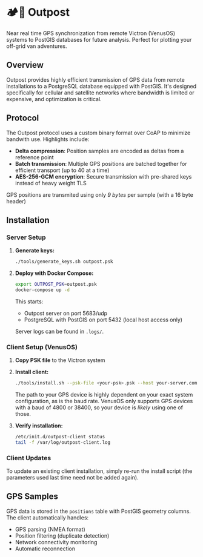 # 🏕️🚐 Outpost

Near real time GPS synchronization from remote Victron (VenusOS) systems to PostGIS databases for future analysis. Perfect for plotting your off-grid van adventures.

## Overview

Outpost provides highly efficient transmission of GPS data from remote installations to a PostgreSQL database equipped with PostGIS. It's designed specifically for cellular and satellite networks where bandwidth is limited or expensive, and optimization is critical.

## Protocol

The Outpost protocol uses a custom binary format over CoAP to minimize bandwith use. Highlights include:

- **Delta compression**: Position samples are encoded as deltas from a reference point
- **Batch transmission**: Multiple GPS positions are batched together for efficient transport (up to 40 at a time)
- **AES-256-GCM encryption**: Secure transmission with pre-shared keys instead of heavy weight TLS

GPS positions are transmited using only _9 bytes_ per sample (with a 16 byte header)

## Installation

### Server Setup

1. **Generate keys:**
   ```bash
   ./tools/generate_keys.sh outpost.psk
   ```

2. **Deploy with Docker Compose:**
   ```bash
   export OUTPOST_PSK=outpost.psk
   docker-compose up -d
   ```

   This starts:
   - Outpost server on port 5683/udp
   - PostgreSQL with PostGIS on port 5432 (local host access only)

   Server logs can be found in `.logs/`.

### Client Setup (VenusOS)

1. **Copy PSK file** to the Victron system

2. **Install client:**
   ```bash
   ./tools/install.sh --psk-file <your-psk>.psk --host your-server.com --device /dev/ttyUSB0 --baud 38400
   ```

   The path to your GPS device is highly dependent on your exact system configuration, as is the baud rate. VenusOS only supports GPS devices with a baud of 4800 or 38400, so your device is _likely_ using one of those.

3. **Verify installation:**
   ```bash
   /etc/init.d/outpost-client status
   tail -f /var/log/outpost-client.log
   ```

### Client Updates

To update an existing client installation, simply re-run the install script (the parameters used last time need not be added again).

## GPS Samples

GPS data is stored in the `positions` table with PostGIS geometry columns. The client automatically handles:
- GPS parsing (NMEA format)
- Position filtering (duplicate detection)
- Network connectivity monitoring
- Automatic reconnection